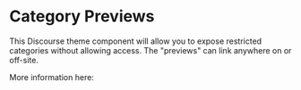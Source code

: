# Category Previews

This Discourse theme component will allow you to expose restricted categories without allowing access. The "previews" can link anywhere on or off-site.

More information here: 
